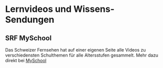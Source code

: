 # Lernvideos und Wissens-Sendungen

## SRF MySchool

Das Schweizer Fernsehen hat auf einer eigenen Seite alle Videos zu verschiedensten Schulthemen für alle Altersstufen gesammelt. Mehr dazu direkt bei [MySchool](https://www.srf.ch/sendungen/myschool)
